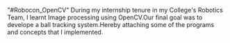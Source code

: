 "#Robocon_OpenCV" 
During my internship tenure in my College's Robotics Team, I learnt Image processing using 
OpenCV.Our final goal was to develope a ball tracking system.Hereby attaching some of the programs and concepts that I implemented.
